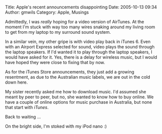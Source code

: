 Title: Apple's recent announcements disappointing
Date: 2005-10-13 09:34
Author: gmwils
Category: Apple, Musings

Admittedly, I was *really* hoping for a video version of AirTunes. At
the moment I'm stuck with way too many wires snaking around my living
room to get from my laptop to my surround sound system.

In a similar vein, my other gripe is with video play back in iTunes 6.
Even with an Airport Express selected for sound, video plays the sound
through the laptop speakers. If I'd wanted it to play through the laptop
speakers, I would have asked for it. Yes, there is a delay for wireless
music, but I would have hoped they were close to fixing that by now.

As for the iTunes Store announcements, they just add a growing
resentment, as due to the Australian music labels, we are out in the
cold down here.

My sister recently asked me how to download music. I'd assumed she meant
by peer to peer, but no, she wanted to know how to buy online. We have a
couple of online options for music purchase in Australia, but none that
start with *iTunes*.

Back to waiting ...

On the bright side, I'm stoked with my iPod nano :)

</p>

